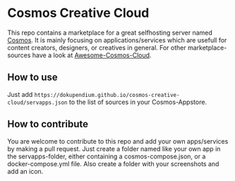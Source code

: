 # Cosmos Creative Cloud

This repo contains a marketplace for a great selfhosting server named [Cosmos](https://github.com/azukaar/Cosmos-Server). It is mainly focusing on applications/services which are usefull for content creators, designers, or creatives in general. For other marketplace-sources have a look at [Awesome-Cosmos-Cloud](https://github.com/azukaar/awesome-cosmos-cloud).

## How to use

Just add `https://dokupendium.github.io/cosmos-creative-cloud/servapps.json` to the list of sources in your Cosmos-Appstore.

## How to contribute

You are welcome to contribute to this repo and add your own apps/services by making a pull request. Just create a folder named like your own app in the servapps-folder, either containing a cosmos-compose.json, or a docker-compose.yml file. Also create a folder with your screenshots and add an icon.
